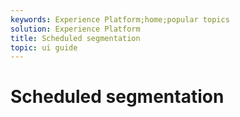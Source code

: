 ```yaml
---
keywords: Experience Platform;home;popular topics
solution: Experience Platform
title: Scheduled segmentation
topic: ui guide
---
```


# Scheduled segmentation
